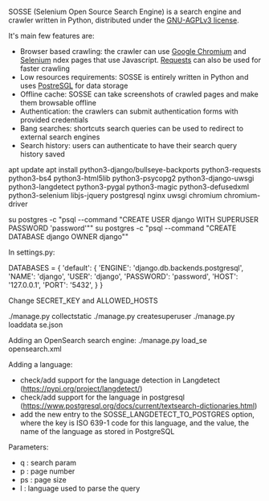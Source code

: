 SOSSE (Selenium Open Source Search Engine) is a search engine and crawler written in Python, distributed under the [GNU-AGPLv3 license](https://www.gnu.org/licenses/agpl-3.0.en.html).

It's main few features are:
- Browser based crawling: the crawler can use [Google Chromium](https://www.chromium.org/Home) and [Selenium](https://www.selenium.dev/)
ndex pages that use Javascript. [Requests](https://docs.python-requests.org/en/latest/index.html) can also be used for faster crawling
- Low resources requirements: SOSSE is entirely written in Python and uses [PostreSGL](https://www.postgresql.org/) for data storage
- Offline cache: SOSSE can take screenshots of crawled pages and make them browsable offline
- Authentication: the crawlers can submit authentication forms with provided credentials
- Bang searches: shortcuts search queries can be used to redirect to external search engines
- Search history: users can authenticate to have their search query history saved

apt update
apt install python3-django/bullseye-backports python3-requests python3-bs4 python3-html5lib python3-psycopg2 python3-django-uwsgi python3-langdetect python3-pygal python3-magic python3-defusedxml python3-selenium libjs-jquery postgresql nginx uwsgi chromium chromium-driver

su postgres -c "psql --command \"CREATE USER django WITH SUPERUSER PASSWORD 'password'\""
su postgres -c "psql --command \"CREATE DATABASE django OWNER django\""

In settings.py:

DATABASES = {
    'default': {
        'ENGINE': 'django.db.backends.postgresql',
        'NAME': 'django',
        'USER': 'django',
        'PASSWORD': 'password',
        'HOST': '127.0.0.1',
        'PORT': '5432',
    }
}

Change SECRET_KEY and ALLOWED_HOSTS

./manage.py collectstatic
./manage.py createsuperuser
./manage.py loaddata se.json

Adding an OpenSearch search engine:
./manage.py load_se opensearch.xml

Adding a language:
- check/add support for the language detection in Langdetect (https://pypi.org/project/langdetect/)
- check/add support for the language in postgresql (https://www.postgresql.org/docs/current/textsearch-dictionaries.html)
- add the new entry to the SOSSE_LANGDETECT_TO_POSTGRES option, where the key is ISO 639-1 code for this language,
  and the value, the name of the language as stored in PostgreSQL

Parameters:

- q : search param
- p : page number
- ps : page size
- l : language used to parse the query
